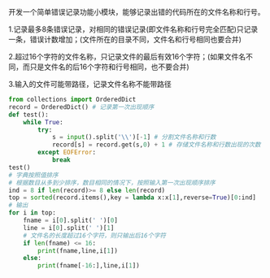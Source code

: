 开发一个简单错误记录功能小模块，能够记录出错的代码所在的文件名称和行号。

1.记录最多8条错误记录，对相同的错误记录(即文件名称和行号完全匹配)只记录一条，错误计数增加；(文件所在的目录不同，文件名和行号相同也要合并)

2.超过16个字符的文件名称，只记录文件的最后有效16个字符；(如果文件名不同，而只是文件名的后16个字符和行号相同，也不要合并)

3.输入的文件可能带路径，记录文件名称不能带路径

```python
from collections import OrderedDict
record = OrderedDict() # 记录第一次出现顺序
def test():
    while True:
        try:
            s = input().split('\\')[-1] # 分割文件名称和行数
            record[s] = record.get(s,0) + 1 # 存储文件名称和行数出现的次数
        except EOFError:
            break
test()
# 字典按照值排序
# 根据数目从多到少排序，数目相同的情况下，按照输入第一次出现顺序排序
ind = 8 if len(record)>= 8 else len(record)
top = sorted(record.items(),key = lambda x:x[1],reverse=True)[0:ind]
# 输出
for i in top:
    fname = i[0].split(' ')[0]
    line = i[0].split(' ')[1]
    # 文件名的长度超过16个字符，则只输出后16个字符
    if len(fname) <= 16:
        print(fname,line,i[1])
    else:
        print(fname[-16:],line,i[1])
```

